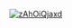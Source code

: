 <a href="file:/private/var/folders/sk/5l863n2500v5fw7dm2ybqcc40000gn/T/6573322154890795852/build/reports/kover/html/index.html">![zAhOiQjaxd](https://img.shields.io/badge/0.0-red?logo=kotlin&label=zAhOiQjaxd&style=for-the-badge)</a>
